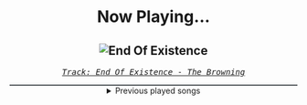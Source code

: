 <div align="center"> 
<h1>Now Playing...</h1>

![End Of Existence](https://i.scdn.co/image/ab67616d00001e0279507b418f9ee3810c062a68)
--
_<samp><a href="https://open.spotify.com/track/4PsJwwJP7I7rpK1dOnZeAQ">Track: End Of Existence - The Browning</a></samp>_

<div style="border: 1px #4B5054 solid"></div>
<details>
  <summary>
    Previous played songs
  </summary>
  <table>
    <thead>
      <tr>
        <th>
          Artist
        </th>
        <th>
          Song
        </th>
        <th>
          Link
        </th>
      </tr>
    </thead>
    <tbody>
      <tr><td>The Browning</td><td>End Of Existence</td><td><a href="https://open.spotify.com/track/4PsJwwJP7I7rpK1dOnZeAQ">https://open.spotify.com/track/4PsJwwJP7I7rpK1dOnZeAQ</a></td></tr><tr><td>The Browning</td><td>Fearless</td><td><a href="https://open.spotify.com/track/50HShZGOSa1zHFQKW0bNoS">https://open.spotify.com/track/50HShZGOSa1zHFQKW0bNoS</a></td></tr><tr><td>Two Steps from Hell</td><td>Off The Map</td><td><a href="https://open.spotify.com/track/7zJT17r8FC7MTX6gQroDT6">https://open.spotify.com/track/7zJT17r8FC7MTX6gQroDT6</a></td></tr><tr><td>Hollywood Undead</td><td>First Class Suicide</td><td><a href="https://open.spotify.com/track/2LvIbJ2qdrUEm1ZDtHphFX">https://open.spotify.com/track/2LvIbJ2qdrUEm1ZDtHphFX</a></td></tr><tr><td>Lø Spirit</td><td>What If..?</td><td><a href="https://open.spotify.com/track/4NT37ihhm4DdbW4HuZ3QWB">https://open.spotify.com/track/4NT37ihhm4DdbW4HuZ3QWB</a></td></tr><tr><td>The Browning</td><td>Fearless - Jonny McBee Remix</td><td><a href="https://open.spotify.com/track/4sSdRr6ChGvSHdFG6FPjtV">https://open.spotify.com/track/4sSdRr6ChGvSHdFG6FPjtV</a></td></tr><tr><td>I See Stars</td><td>Anomaly</td><td><a href="https://open.spotify.com/track/1nLWr0rKTLTZNEcgU5WEdD">https://open.spotify.com/track/1nLWr0rKTLTZNEcgU5WEdD</a></td></tr><tr><td>Kala</td><td>Different</td><td><a href="https://open.spotify.com/track/5JRLkYKn7M4IHOqW4tfkpi">https://open.spotify.com/track/5JRLkYKn7M4IHOqW4tfkpi</a></td></tr><tr><td>Imminence</td><td>Erase</td><td><a href="https://open.spotify.com/track/68OfR28SM9D06I3UfGC2p9">https://open.spotify.com/track/68OfR28SM9D06I3UfGC2p9</a></td></tr><tr><td>Imminence</td><td>Temptation</td><td><a href="https://open.spotify.com/track/53QkoELbY2Vzzb4EMkFJOB">https://open.spotify.com/track/53QkoELbY2Vzzb4EMkFJOB</a></td></tr><tr><td>CANTERVICE</td><td>Void</td><td><a href="https://open.spotify.com/track/7nUSRi9vRKXiaHHSr841Im">https://open.spotify.com/track/7nUSRi9vRKXiaHHSr841Im</a></td></tr><tr><td>Young Medicine</td><td>I'm Going To Hit Rock Bottom, You Guys Want Anything?</td><td><a href="https://open.spotify.com/track/2Nxnasl11ns4GSOF0gOCuk">https://open.spotify.com/track/2Nxnasl11ns4GSOF0gOCuk</a></td></tr><tr><td>CANTERVICE</td><td>Doomsday</td><td><a href="https://open.spotify.com/track/0mpW89OnU1wgQxwnz7dddm">https://open.spotify.com/track/0mpW89OnU1wgQxwnz7dddm</a></td></tr><tr><td>The Algorithm</td><td>Protocols</td><td><a href="https://open.spotify.com/track/6jh2n5f9maoVsuGa8bl7h1">https://open.spotify.com/track/6jh2n5f9maoVsuGa8bl7h1</a></td></tr><tr><td>Essenger</td><td>Plague Doctor</td><td><a href="https://open.spotify.com/track/39uV4w1rAbweeZpUl07GID">https://open.spotify.com/track/39uV4w1rAbweeZpUl07GID</a></td></tr><tr><td>ENMA</td><td>9 Schwertscheiden</td><td><a href="https://open.spotify.com/track/1aXNdmw4aJ1zlctiTjV1iC">https://open.spotify.com/track/1aXNdmw4aJ1zlctiTjV1iC</a></td></tr><tr><td>Animetrix</td><td>Episch</td><td><a href="https://open.spotify.com/track/0BEq9q3XmPd4N8RRHwhi3L">https://open.spotify.com/track/0BEq9q3XmPd4N8RRHwhi3L</a></td></tr><tr><td>ENMA</td><td>Königschakra</td><td><a href="https://open.spotify.com/track/1aMZNULT5x5EHC1tceVcX4">https://open.spotify.com/track/1aMZNULT5x5EHC1tceVcX4</a></td></tr><tr><td>I See Stars</td><td>Anomaly</td><td><a href="https://open.spotify.com/track/1nLWr0rKTLTZNEcgU5WEdD">https://open.spotify.com/track/1nLWr0rKTLTZNEcgU5WEdD</a></td></tr><tr><td>Citizen Soldier</td><td>Broken Like Me</td><td><a href="https://open.spotify.com/track/7GYch7s7LO8D38gopq239l">https://open.spotify.com/track/7GYch7s7LO8D38gopq239l</a></td></tr>
    </tbody>
  </table>
</details>

</div>

